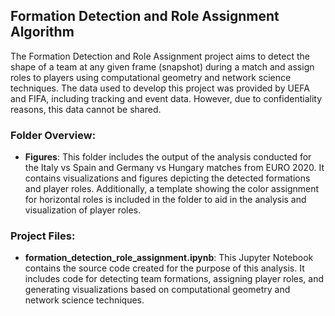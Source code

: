 ## Formation Detection and Role Assignment Algorithm

The Formation Detection and Role Assignment  project aims to detect the shape of a team at any given frame (snapshot) during a match and assign roles to players using computational geometry and network science techniques. The data used to develop this project was provided by UEFA and FIFA, including tracking and event data. However, due to confidentiality reasons, this data cannot be shared.

### Folder Overview:

- **Figures**: This folder includes the output of the analysis conducted for the Italy vs Spain and Germany vs Hungary matches from EURO 2020. It contains visualizations and figures depicting the detected formations and player roles. Additionally, a template showing the color assignment for horizontal roles is included in the folder to aid in the analysis and visualization of player roles.

### Project Files:

- **formation_detection_role_assignment.ipynb**: This Jupyter Notebook contains the source code created for the purpose of this analysis. It includes code for detecting team formations, assigning player roles, and generating visualizations based on computational geometry and network science techniques.
